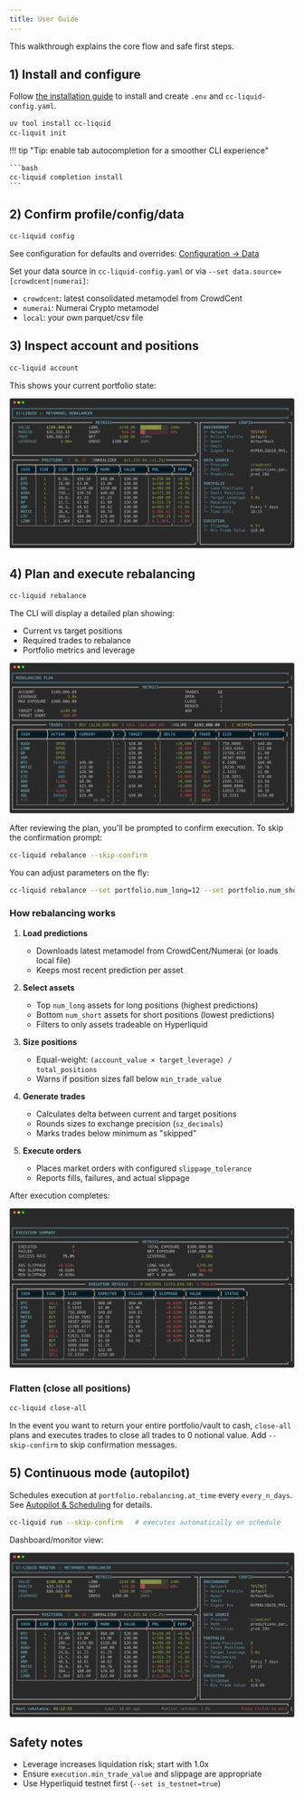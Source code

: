 ```yaml
---
title: User Guide
---
```


This walkthrough explains the core flow and safe first steps.

## 1) Install and configure

Follow [the installation guide](install-quickstart.md) to install and create `.env` and `cc-liquid-config.yaml`.

```bash
uv tool install cc-liquid
cc-liquit init
```

!!! tip "Tip: enable tab autocompletion for a smoother CLI experience"

    ```bash
    cc-liquid completion install
    ```

## 2) Confirm profile/config/data
```bash
cc-liquid config
```
See configuration for defaults and overrides: [Configuration → Data](configuration.md#data)

Set your data source in `cc-liquid-config.yaml` or via `--set data.source=[crowdcent|numerai]`:

- `crowdcent`: latest consolidated metamodel from CrowdCent
- `numerai`: Numerai Crypto metamodel
- `local`: your own parquet/csv file

## 3) Inspect account and positions

```bash
cc-liquid account
```

This shows your current portfolio state:

![account](images/account.svg)

## 4) Plan and execute rebalancing

```bash
cc-liquid rebalance
```

The CLI will display a detailed plan showing:

- Current vs target positions
- Required trades to rebalance
- Portfolio metrics and leverage

![rebalance plan](images/rebalance-plan.svg)

After reviewing the plan, you'll be prompted to confirm execution. To skip the confirmation prompt:

```bash
cc-liquid rebalance --skip-confirm
```

You can adjust parameters on the fly:

```bash
cc-liquid rebalance --set portfolio.num_long=12 --set portfolio.num_short=8 --set portfolio.target_leverage=2.0
```

### How rebalancing works

1. **Load predictions**

   - Downloads latest metamodel from CrowdCent/Numerai (or loads local file)
   - Keeps most recent prediction per asset

2. **Select assets**

   - Top `num_long` assets for long positions (highest predictions)
   - Bottom `num_short` assets for short positions (lowest predictions)
   - Filters to only assets tradeable on Hyperliquid

3. **Size positions**

   - Equal-weight: `(account_value × target_leverage) / total_positions`
   - Warns if position sizes fall below `min_trade_value`

4. **Generate trades**

   - Calculates delta between current and target positions
   - Rounds sizes to exchange precision (`sz_decimals`)
   - Marks trades below minimum as "skipped"

5. **Execute orders**

   - Places market orders with configured `slippage_tolerance`
   - Reports fills, failures, and actual slippage

After execution completes:

![execution summary](images/execution-summary.svg)

### Flatten (close all positions)

```bash
cc-liquid close-all
```

In the event you want to return your entire portfolio/vault to cash, `close-all` plans and executes trades to close all trades to 0 notional value. Add `--skip-confirm` to skip confirmation messages.

## 5) Continuous mode (autopilot)

Schedules execution at `portfolio.rebalancing.at_time` every `every_n_days`. See [Autopilot & Scheduling](autopilot.md) for details.

```bash
cc-liquid run --skip-confirm   # executes automatically on schedule
```

Dashboard/monitor view:

![dashboard](images/dashboard.svg)

## Safety notes

- Leverage increases liquidation risk; start with 1.0x
- Ensure `execution.min_trade_value` and slippage are appropriate
- Use Hyperliquid testnet first (`--set is_testnet=true`)


